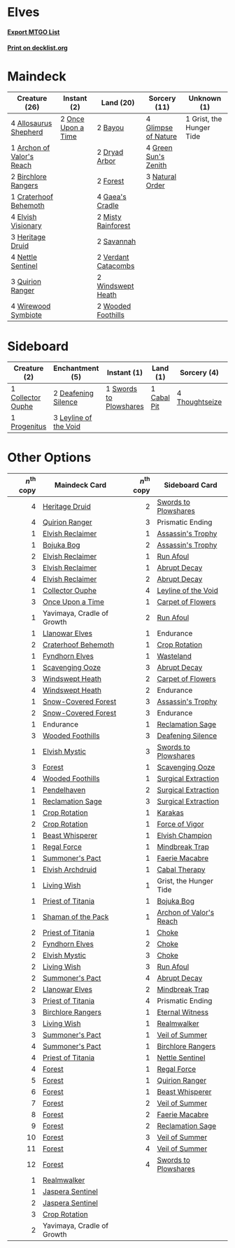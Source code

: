 # Elves

#### [Export MTGO List](../collection/Elves/Elves.txt)
#### [Print on decklist.org](http://decklist.org/?deckmain=4%09Allosaurus%20Shepherd%0A1%09Archon%20of%20Valor's%20Reach%0A2%09Bayou%0A2%09Birchlore%20Rangers%0A1%09Craterhoof%20Behemoth%0A2%09Dryad%20Arbor%0A4%09Elvish%20Visionary%0A2%09Forest%0A4%09Gaea's%20Cradle%0A4%09Glimpse%20of%20Nature%0A4%09Green%20Sun's%20Zenith%0A1%09Grist,%20the%20Hunger%20Tide%0A3%09Heritage%20Druid%0A2%09Misty%20Rainforest%0A3%09Natural%20Order%0A4%09Nettle%20Sentinel%0A2%09Once%20Upon%20a%20Time%0A3%09Quirion%20Ranger%0A2%09Savannah%0A2%09Verdant%20Catacombs%0A2%09Windswept%20Heath%0A4%09Wirewood%20Symbiote%0A2%09Wooded%20Foothills&deckside=1%09Cabal%20Pit%0A1%09Collector%20Ouphe%0A2%09Deafening%20Silence%0A3%09Leyline%20of%20the%20Void%0A2%09Prismatic%20Ending%0A1%09Progenitus%0A1%09Swords%20to%20Plowshares%0A4%09Thoughtseize)
# Maindeck

|                                           Creature (26)                                            |                                         Instant (2)                                         |                                          Land (20)                                           |                                         Sorcery (11)                                          |      Unknown (1)       |
|----------------------------------------------------------------------------------------------------|---------------------------------------------------------------------------------------------|----------------------------------------------------------------------------------------------|-----------------------------------------------------------------------------------------------|------------------------|
|4 [Allosaurus Shepherd](http://gatherer.wizards.com/Pages/Card/Details.aspx?multiverseid=489195)    |2 [Once Upon a Time](http://gatherer.wizards.com/Pages/Card/Details.aspx?multiverseid=473131)|2 [Bayou](http://gatherer.wizards.com/Pages/Card/Details.aspx?multiverseid=879)               |4 [Glimpse of Nature](http://gatherer.wizards.com/Pages/Card/Details.aspx?multiverseid=75241)  |1 Grist, the Hunger Tide|
|1 [Archon of Valor's Reach](http://gatherer.wizards.com/Pages/Card/Details.aspx?multiverseid=446042)|                                                                                             |2 [Dryad Arbor](http://gatherer.wizards.com/Pages/Card/Details.aspx?multiverseid=136196)      |4 [Green Sun's Zenith](http://gatherer.wizards.com/Pages/Card/Details.aspx?multiverseid=413711)|                        |
|2 [Birchlore Rangers](http://gatherer.wizards.com/Pages/Card/Details.aspx?multiverseid=39836)       |                                                                                             |2 [Forest](http://gatherer.wizards.com/Pages/Card/Details.aspx?multiverseid=439860)           |3 [Natural Order](http://gatherer.wizards.com/Pages/Card/Details.aspx?multiverseid=413719)     |                        |
|1 [Craterhoof Behemoth](http://gatherer.wizards.com/Pages/Card/Details.aspx?multiverseid=240027)    |                                                                                             |4 [Gaea's Cradle](http://gatherer.wizards.com/Pages/Card/Details.aspx?multiverseid=10422)     |                                                                                               |                        |
|4 [Elvish Visionary](http://gatherer.wizards.com/Pages/Card/Details.aspx?multiverseid=175124)       |                                                                                             |2 [Misty Rainforest](http://gatherer.wizards.com/Pages/Card/Details.aspx?multiverseid=405102) |                                                                                               |                        |
|3 [Heritage Druid](http://gatherer.wizards.com/Pages/Card/Details.aspx?multiverseid=413713)         |                                                                                             |2 [Savannah](http://gatherer.wizards.com/Pages/Card/Details.aspx?multiverseid=881)            |                                                                                               |                        |
|4 [Nettle Sentinel](http://gatherer.wizards.com/Pages/Card/Details.aspx?multiverseid=442171)        |                                                                                             |2 [Verdant Catacombs](http://gatherer.wizards.com/Pages/Card/Details.aspx?multiverseid=405113)|                                                                                               |                        |
|3 [Quirion Ranger](http://gatherer.wizards.com/Pages/Card/Details.aspx?multiverseid=3674)           |                                                                                             |2 [Windswept Heath](http://gatherer.wizards.com/Pages/Card/Details.aspx?multiverseid=405115)  |                                                                                               |                        |
|4 [Wirewood Symbiote](http://gatherer.wizards.com/Pages/Card/Details.aspx?multiverseid=159322)      |                                                                                             |2 [Wooded Foothills](http://gatherer.wizards.com/Pages/Card/Details.aspx?multiverseid=405116) |                                                                                               |                        |


# Sideboard

|                                        Creature (2)                                        |                                        Enchantment (5)                                         |                                         Instant (1)                                          |                                      Land (1)                                       |                                       Sorcery (4)                                       |   Unknown (2)    |
|--------------------------------------------------------------------------------------------|------------------------------------------------------------------------------------------------|----------------------------------------------------------------------------------------------|-------------------------------------------------------------------------------------|-----------------------------------------------------------------------------------------|------------------|
|1 [Collector Ouphe](http://gatherer.wizards.com/Pages/Card/Details.aspx?multiverseid=464107)|2 [Deafening Silence](http://gatherer.wizards.com/Pages/Card/Details.aspx?multiverseid=472972)  |1 [Swords to Plowshares](http://gatherer.wizards.com/Pages/Card/Details.aspx?multiverseid=869)|1 [Cabal Pit](http://gatherer.wizards.com/Pages/Card/Details.aspx?multiverseid=29904)|4 [Thoughtseize](http://gatherer.wizards.com/Pages/Card/Details.aspx?multiverseid=438676)|2 Prismatic Ending|
|1 [Progenitus](http://gatherer.wizards.com/Pages/Card/Details.aspx?multiverseid=179496)     |3 [Leyline of the Void](http://gatherer.wizards.com/Pages/Card/Details.aspx?multiverseid=107682)|                                                                                              |                                                                                     |                                                                                         |                  |


# Other Options

|*n*<sup>th</sup> copy|                                        Maindeck Card                                         |*n*<sup>th</sup> copy|                                          Sideboard Card                                          |
|--------------------:|----------------------------------------------------------------------------------------------|--------------------:|--------------------------------------------------------------------------------------------------|
|                    4|[Heritage Druid](http://gatherer.wizards.com/Pages/Card/Details.aspx?multiverseid=413713)     |                    2|[Swords to Plowshares](http://gatherer.wizards.com/Pages/Card/Details.aspx?multiverseid=869)      |
|                    4|[Quirion Ranger](http://gatherer.wizards.com/Pages/Card/Details.aspx?multiverseid=3674)       |                    3|Prismatic Ending                                                                                  |
|                    1|[Elvish Reclaimer](http://gatherer.wizards.com/Pages/Card/Details.aspx?multiverseid=466923)   |                    1|[Assassin's Trophy](http://gatherer.wizards.com/Pages/Card/Details.aspx?multiverseid=452902)      |
|                    1|[Bojuka Bog](http://gatherer.wizards.com/Pages/Card/Details.aspx?multiverseid=376269)         |                    2|[Assassin's Trophy](http://gatherer.wizards.com/Pages/Card/Details.aspx?multiverseid=452902)      |
|                    2|[Elvish Reclaimer](http://gatherer.wizards.com/Pages/Card/Details.aspx?multiverseid=466923)   |                    1|[Run Afoul](http://gatherer.wizards.com/Pages/Card/Details.aspx?multiverseid=485524)              |
|                    3|[Elvish Reclaimer](http://gatherer.wizards.com/Pages/Card/Details.aspx?multiverseid=466923)   |                    1|[Abrupt Decay](http://gatherer.wizards.com/Pages/Card/Details.aspx?multiverseid=456061)           |
|                    4|[Elvish Reclaimer](http://gatherer.wizards.com/Pages/Card/Details.aspx?multiverseid=466923)   |                    2|[Abrupt Decay](http://gatherer.wizards.com/Pages/Card/Details.aspx?multiverseid=456061)           |
|                    1|[Collector Ouphe](http://gatherer.wizards.com/Pages/Card/Details.aspx?multiverseid=464107)    |                    4|[Leyline of the Void](http://gatherer.wizards.com/Pages/Card/Details.aspx?multiverseid=107682)    |
|                    3|[Once Upon a Time](http://gatherer.wizards.com/Pages/Card/Details.aspx?multiverseid=473131)   |                    1|[Carpet of Flowers](http://gatherer.wizards.com/Pages/Card/Details.aspx?multiverseid=5858)        |
|                    1|Yavimaya, Cradle of Growth                                                                    |                    2|[Run Afoul](http://gatherer.wizards.com/Pages/Card/Details.aspx?multiverseid=485524)              |
|                    1|[Llanowar Elves](http://gatherer.wizards.com/Pages/Card/Details.aspx?multiverseid=129626)     |                    1|Endurance                                                                                         |
|                    2|[Craterhoof Behemoth](http://gatherer.wizards.com/Pages/Card/Details.aspx?multiverseid=240027)|                    1|[Crop Rotation](http://gatherer.wizards.com/Pages/Card/Details.aspx?multiverseid=417430)          |
|                    1|[Fyndhorn Elves](http://gatherer.wizards.com/Pages/Card/Details.aspx?multiverseid=2568)       |                    1|[Wasteland](http://gatherer.wizards.com/Pages/Card/Details.aspx?multiverseid=413790)              |
|                    1|[Scavenging Ooze](http://gatherer.wizards.com/Pages/Card/Details.aspx?multiverseid=420783)    |                    3|[Abrupt Decay](http://gatherer.wizards.com/Pages/Card/Details.aspx?multiverseid=456061)           |
|                    3|[Windswept Heath](http://gatherer.wizards.com/Pages/Card/Details.aspx?multiverseid=405115)    |                    2|[Carpet of Flowers](http://gatherer.wizards.com/Pages/Card/Details.aspx?multiverseid=5858)        |
|                    4|[Windswept Heath](http://gatherer.wizards.com/Pages/Card/Details.aspx?multiverseid=405115)    |                    2|Endurance                                                                                         |
|                    1|[Snow-Covered Forest](http://gatherer.wizards.com/Pages/Card/Details.aspx?multiverseid=121192)|                    3|[Assassin's Trophy](http://gatherer.wizards.com/Pages/Card/Details.aspx?multiverseid=452902)      |
|                    2|[Snow-Covered Forest](http://gatherer.wizards.com/Pages/Card/Details.aspx?multiverseid=121192)|                    3|Endurance                                                                                         |
|                    1|Endurance                                                                                     |                    1|[Reclamation Sage](http://gatherer.wizards.com/Pages/Card/Details.aspx?multiverseid=389651)       |
|                    3|[Wooded Foothills](http://gatherer.wizards.com/Pages/Card/Details.aspx?multiverseid=405116)   |                    3|[Deafening Silence](http://gatherer.wizards.com/Pages/Card/Details.aspx?multiverseid=472972)      |
|                    1|[Elvish Mystic](http://gatherer.wizards.com/Pages/Card/Details.aspx?multiverseid=389499)      |                    3|[Swords to Plowshares](http://gatherer.wizards.com/Pages/Card/Details.aspx?multiverseid=869)      |
|                    3|[Forest](http://gatherer.wizards.com/Pages/Card/Details.aspx?multiverseid=439860)             |                    1|[Scavenging Ooze](http://gatherer.wizards.com/Pages/Card/Details.aspx?multiverseid=420783)        |
|                    4|[Wooded Foothills](http://gatherer.wizards.com/Pages/Card/Details.aspx?multiverseid=405116)   |                    1|[Surgical Extraction](http://gatherer.wizards.com/Pages/Card/Details.aspx?multiverseid=397706)    |
|                    1|[Pendelhaven](http://gatherer.wizards.com/Pages/Card/Details.aspx?multiverseid=442233)        |                    2|[Surgical Extraction](http://gatherer.wizards.com/Pages/Card/Details.aspx?multiverseid=397706)    |
|                    1|[Reclamation Sage](http://gatherer.wizards.com/Pages/Card/Details.aspx?multiverseid=389651)   |                    3|[Surgical Extraction](http://gatherer.wizards.com/Pages/Card/Details.aspx?multiverseid=397706)    |
|                    1|[Crop Rotation](http://gatherer.wizards.com/Pages/Card/Details.aspx?multiverseid=417430)      |                    1|[Karakas](http://gatherer.wizards.com/Pages/Card/Details.aspx?multiverseid=413782)                |
|                    2|[Crop Rotation](http://gatherer.wizards.com/Pages/Card/Details.aspx?multiverseid=417430)      |                    1|[Force of Vigor](http://gatherer.wizards.com/Pages/Card/Details.aspx?multiverseid=464113)         |
|                    1|[Beast Whisperer](http://gatherer.wizards.com/Pages/Card/Details.aspx?multiverseid=452873)    |                    1|[Elvish Champion](http://gatherer.wizards.com/Pages/Card/Details.aspx?multiverseid=129534)        |
|                    1|[Regal Force](http://gatherer.wizards.com/Pages/Card/Details.aspx?multiverseid=442758)        |                    1|[Mindbreak Trap](http://gatherer.wizards.com/Pages/Card/Details.aspx?multiverseid=197532)         |
|                    1|[Summoner's Pact](http://gatherer.wizards.com/Pages/Card/Details.aspx?multiverseid=442178)    |                    1|[Faerie Macabre](http://gatherer.wizards.com/Pages/Card/Details.aspx?multiverseid=201822)         |
|                    1|[Elvish Archdruid](http://gatherer.wizards.com/Pages/Card/Details.aspx?multiverseid=389498)   |                    1|[Cabal Therapy](http://gatherer.wizards.com/Pages/Card/Details.aspx?multiverseid=413625)          |
|                    1|[Living Wish](http://gatherer.wizards.com/Pages/Card/Details.aspx?multiverseid=442168)        |                    1|Grist, the Hunger Tide                                                                            |
|                    1|[Priest of Titania](http://gatherer.wizards.com/Pages/Card/Details.aspx?multiverseid=389642)  |                    1|[Bojuka Bog](http://gatherer.wizards.com/Pages/Card/Details.aspx?multiverseid=376269)             |
|                    1|[Shaman of the Pack](http://gatherer.wizards.com/Pages/Card/Details.aspx?multiverseid=413747) |                    1|[Archon of Valor's Reach](http://gatherer.wizards.com/Pages/Card/Details.aspx?multiverseid=446042)|
|                    2|[Priest of Titania](http://gatherer.wizards.com/Pages/Card/Details.aspx?multiverseid=389642)  |                    1|[Choke](http://gatherer.wizards.com/Pages/Card/Details.aspx?multiverseid=45431)                   |
|                    2|[Fyndhorn Elves](http://gatherer.wizards.com/Pages/Card/Details.aspx?multiverseid=2568)       |                    2|[Choke](http://gatherer.wizards.com/Pages/Card/Details.aspx?multiverseid=45431)                   |
|                    2|[Elvish Mystic](http://gatherer.wizards.com/Pages/Card/Details.aspx?multiverseid=389499)      |                    3|[Choke](http://gatherer.wizards.com/Pages/Card/Details.aspx?multiverseid=45431)                   |
|                    2|[Living Wish](http://gatherer.wizards.com/Pages/Card/Details.aspx?multiverseid=442168)        |                    3|[Run Afoul](http://gatherer.wizards.com/Pages/Card/Details.aspx?multiverseid=485524)              |
|                    2|[Summoner's Pact](http://gatherer.wizards.com/Pages/Card/Details.aspx?multiverseid=442178)    |                    4|[Abrupt Decay](http://gatherer.wizards.com/Pages/Card/Details.aspx?multiverseid=456061)           |
|                    2|[Llanowar Elves](http://gatherer.wizards.com/Pages/Card/Details.aspx?multiverseid=129626)     |                    2|[Mindbreak Trap](http://gatherer.wizards.com/Pages/Card/Details.aspx?multiverseid=197532)         |
|                    3|[Priest of Titania](http://gatherer.wizards.com/Pages/Card/Details.aspx?multiverseid=389642)  |                    4|Prismatic Ending                                                                                  |
|                    3|[Birchlore Rangers](http://gatherer.wizards.com/Pages/Card/Details.aspx?multiverseid=39836)   |                    1|[Eternal Witness](http://gatherer.wizards.com/Pages/Card/Details.aspx?multiverseid=51628)         |
|                    3|[Living Wish](http://gatherer.wizards.com/Pages/Card/Details.aspx?multiverseid=442168)        |                    1|[Realmwalker](http://gatherer.wizards.com/Pages/Card/Details.aspx?multiverseid=503804)            |
|                    3|[Summoner's Pact](http://gatherer.wizards.com/Pages/Card/Details.aspx?multiverseid=442178)    |                    1|[Veil of Summer](http://gatherer.wizards.com/Pages/Card/Details.aspx?multiverseid=466952)         |
|                    4|[Summoner's Pact](http://gatherer.wizards.com/Pages/Card/Details.aspx?multiverseid=442178)    |                    1|[Birchlore Rangers](http://gatherer.wizards.com/Pages/Card/Details.aspx?multiverseid=39836)       |
|                    4|[Priest of Titania](http://gatherer.wizards.com/Pages/Card/Details.aspx?multiverseid=389642)  |                    1|[Nettle Sentinel](http://gatherer.wizards.com/Pages/Card/Details.aspx?multiverseid=442171)        |
|                    4|[Forest](http://gatherer.wizards.com/Pages/Card/Details.aspx?multiverseid=439860)             |                    1|[Regal Force](http://gatherer.wizards.com/Pages/Card/Details.aspx?multiverseid=442758)            |
|                    5|[Forest](http://gatherer.wizards.com/Pages/Card/Details.aspx?multiverseid=439860)             |                    1|[Quirion Ranger](http://gatherer.wizards.com/Pages/Card/Details.aspx?multiverseid=3674)           |
|                    6|[Forest](http://gatherer.wizards.com/Pages/Card/Details.aspx?multiverseid=439860)             |                    1|[Beast Whisperer](http://gatherer.wizards.com/Pages/Card/Details.aspx?multiverseid=452873)        |
|                    7|[Forest](http://gatherer.wizards.com/Pages/Card/Details.aspx?multiverseid=439860)             |                    2|[Veil of Summer](http://gatherer.wizards.com/Pages/Card/Details.aspx?multiverseid=466952)         |
|                    8|[Forest](http://gatherer.wizards.com/Pages/Card/Details.aspx?multiverseid=439860)             |                    2|[Faerie Macabre](http://gatherer.wizards.com/Pages/Card/Details.aspx?multiverseid=201822)         |
|                    9|[Forest](http://gatherer.wizards.com/Pages/Card/Details.aspx?multiverseid=439860)             |                    2|[Reclamation Sage](http://gatherer.wizards.com/Pages/Card/Details.aspx?multiverseid=389651)       |
|                   10|[Forest](http://gatherer.wizards.com/Pages/Card/Details.aspx?multiverseid=439860)             |                    3|[Veil of Summer](http://gatherer.wizards.com/Pages/Card/Details.aspx?multiverseid=466952)         |
|                   11|[Forest](http://gatherer.wizards.com/Pages/Card/Details.aspx?multiverseid=439860)             |                    4|[Veil of Summer](http://gatherer.wizards.com/Pages/Card/Details.aspx?multiverseid=466952)         |
|                   12|[Forest](http://gatherer.wizards.com/Pages/Card/Details.aspx?multiverseid=439860)             |                    4|[Swords to Plowshares](http://gatherer.wizards.com/Pages/Card/Details.aspx?multiverseid=869)      |
|                    1|[Realmwalker](http://gatherer.wizards.com/Pages/Card/Details.aspx?multiverseid=503804)        |                     |                                                                                                  |
|                    1|[Jaspera Sentinel](http://gatherer.wizards.com/Pages/Card/Details.aspx?multiverseid=503792)   |                     |                                                                                                  |
|                    2|[Jaspera Sentinel](http://gatherer.wizards.com/Pages/Card/Details.aspx?multiverseid=503792)   |                     |                                                                                                  |
|                    3|[Crop Rotation](http://gatherer.wizards.com/Pages/Card/Details.aspx?multiverseid=417430)      |                     |                                                                                                  |
|                    2|Yavimaya, Cradle of Growth                                                                    |                     |                                                                                                  |

